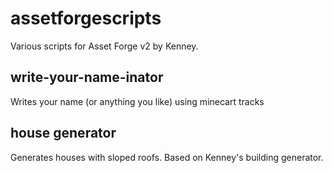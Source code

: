 # assetforgescripts

Various scripts for Asset Forge v2 by Kenney.

## write-your-name-inator
Writes your name (or anything you like) using minecart tracks

## house generator
Generates houses with sloped roofs. Based on Kenney's building generator.

